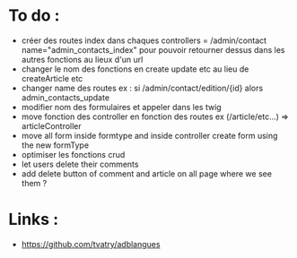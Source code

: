 # To do :
- créer des routes index dans chaques controllers = /admin/contact name="admin_contacts_index" pour pouvoir retourner dessus dans les autres fonctions au lieux d'un url
- changer le nom des fonctions en create update etc au lieu de createArticle etc
- changer name des routes ex : si /admin/contact/edition/{id} alors admin_contacts_update
- modifier nom des formulaires et appeler dans les twig
- move fonction des controller en fonction des routes ex (/article/etc...) => articleController
- move all form inside formtype and inside controller create form using the new formType
- optimiser les fonctions crud
- let users delete their comments
- add delete button of comment and article on all page where we see them ?

# Links : 
- https://github.com/tvatry/adblangues
